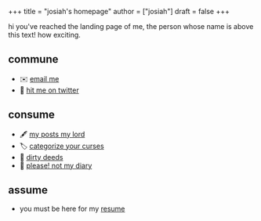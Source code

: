 +++
title = "josiah's homepage"
author = ["josiah"]
draft = false
+++

hi you've reached the landing page of me, the person whose name is above this text! how exciting.

## commune
- ✉️ [email me](me@jowj.net)
- 🦤 [hit me on twitter](https://twitter.com/Jowjoso)
## consume
- 🖋️ [my posts my lord](/posts)
- 🏷️ [categorize your curses](/tags)
- 💽 [dirty deeds](/projects)
- 📒 [please! not my diary](/personal)
## assume
- you must be here for my [resume](/resume)
